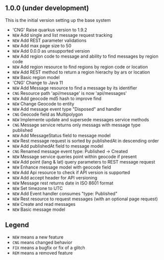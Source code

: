 ## 1.0.0 (under development)
This is the initial version setting up the base system

- 'CNG' Raise quarkus version to 1.9.2
- `NEW` Add single and list message request tracking
- `NEW` Add REST parameter validations
- `NEW` Add max page size to 50
- `NEW` Add 0.0.0 as unsupported version
- `NEW` Add region code to message and ability to find messages by region code
- `NEW` Add region resource to find regions by region code or location
- `NEW` Add REST method to return a region hierachy by ars or location
- `NEW` Basic region model
- 'CNG' Change to Java 11
- `NEW` Add Message resource to find a message by its identifier 
- `CNG` Resource path 'api/message' is now 'api/messages'
- `NEW` Add geocode md5 hash to improve find 
- `NEW` Change Geocode to entity
- `NEW` Add message event type "Disposed" and handler
- `CNG` Geocode field as Multipolygon
- `NEW` Implemente update and supersede messages service methods
- `CNG` Message service returns only messags with message type published
- `NEW` Add MessageStatus field to message model
- `NEW` Rest message request is sorted by publishedAt in descending order
- `NEW` Add publishedAt field to message model
- `CNG` Renamed message event type: Published -> Created
- `NEW` Message service queries point within geocode if present
- `NEW` Add point (lang & lat) query parameters to REST message request 
- `NEW` Enhance message model with geocode field
- `NEW` Add Api resource to check if API version is supported 
- `NEW` Add accept header for API versioning
- `NEW` Message rest returns date in ISO 8601 format 
- `NEW` Set timezone to UTC
- `NEW` Add Event handler consumes "type: Published" 
- `NEW` Rest resource to request messages (with an optional page request)
- `NEW` Create and read messages 
- `NEW` Basic message model

## Legend

- `NEW` means a new feature
- `CNG` means changed behavior
- `FIX` means a bugfix or fix of a glitch
- `REM` means a removed feature

